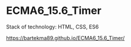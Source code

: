 # ECMA6_15.6_Timer

Stack of technology: HTML, CSS, ES6

https://bartekma89.github.io/ECMA6_15.6_Timer/
